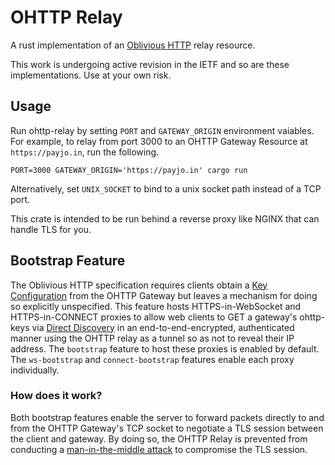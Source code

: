 # OHTTP Relay

A rust implementation of an [Oblivious
HTTP](https://ietf-wg-ohai.github.io/oblivious-http/draft-ietf-ohai-ohttp.html) relay resource.

This work is undergoing active revision in the IETF and so are these
implementations.  Use at your own risk.

## Usage

Run ohttp-relay by setting `PORT` and `GATEWAY_ORIGIN` environment vaiables. For example, to relay from port 3000 to an OHTTP Gateway Resource at `https://payjo.in`, run the following.

```console
PORT=3000 GATEWAY_ORIGIN='https://payjo.in' cargo run
```

Alternatively, set `UNIX_SOCKET` to bind to a unix socket path instead of a TCP port.

This crate is intended to be run behind a reverse proxy like NGINX that can handle TLS for you.

## Bootstrap Feature

The Oblivious HTTP specification requires clients obtain a [Key Configuration](https://www.ietf.org/rfc/rfc9458.html#name-key-configuration) from the OHTTP Gateway but leaves a mechanism for doing so explicitly unspecified. This feature hosts HTTPS-in-WebSocket and HTTPS-in-CONNECT proxies to allow web clients to GET a gateway's ohttp-keys via [Direct Discovery](https://datatracker.ietf.org/doc/html/draft-ietf-privacypass-key-consistency-01#name-direct-discovery) in an end-to-end-encrypted, authenticated manner using the OHTTP relay as a tunnel so as not to reveal their IP address. The `bootstrap` feature to host these proxies is enabled by default. The `ws-bootstrap` and `connect-bootstrap` features enable each proxy individually.

### How does it work?

Both bootstrap features enable the server to forward packets directly to and from the OHTTP Gateway's TCP socket to negotiate a TLS session between the client and gateway. By doing so, the OHTTP Relay is prevented from conducting a [man-in-the-middle attack](https://en.wikipedia.org/wiki/Man-in-the-middle_attack) to compromise the TLS session.
